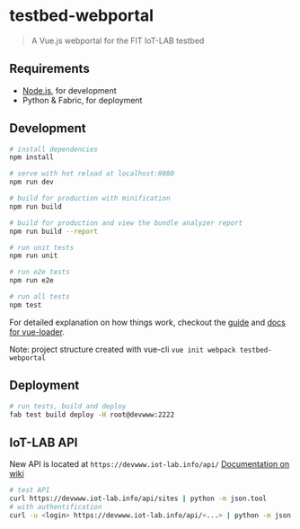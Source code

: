 # testbed-webportal

> A Vue.js webportal for the FIT IoT-LAB testbed

## Requirements

* [Node.js](https://nodejs.org), for development
* Python & Fabric, for deployment


## Development

``` bash
# install dependencies
npm install

# serve with hot reload at localhost:8080
npm run dev

# build for production with minification
npm run build

# build for production and view the bundle analyzer report
npm run build --report

# run unit tests
npm run unit

# run e2e tests
npm run e2e

# run all tests
npm test
```

For detailed explanation on how things work, checkout the [guide](http://vuejs-templates.github.io/webpack/) and [docs for vue-loader](http://vuejs.github.io/vue-loader).

Note: project structure created with vue-cli `vue init webpack testbed-webportal`

## Deployment

``` bash
# run tests, build and deploy
fab test build deploy -H root@devwww:2222
```

## IoT-LAB API

New API is located at `https://devwww.iot-lab.info/api/`
[Documentation on wiki](https://github.com/iot-lab/testbed-webportal/wiki/API-v2-Proposal)

``` bash
# test API
curl https://devwww.iot-lab.info/api/sites | python -m json.tool
# with authentification
curl -u <login> https://devwww.iot-lab.info/api/<...> | python -m json.tool
```